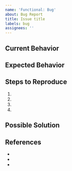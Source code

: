 ```yaml
---
name: 'Functional: Bug'
about: Bug Report
title: Issue title
labels: bug
assignees: ''
---
```


<!--- Provide a general summary of the issue in the Title above -->
<!--- Be sure to add relevant tags -->

## Current Behavior
<!--- Tell us what happens instead of the expected behavior -->

## Expected Behavior
<!--- Tell us what should happen -->

## Steps to Reproduce
<!--- reproduce this bug. Include code to reproduce, if relevant -->
1.
2.
3.
4.

## Possible Solution
<!--- If possible suggest a fix/reason for the bug -->

## References
<!---Reference any links that you think could be useful --->
- 
- 
-
